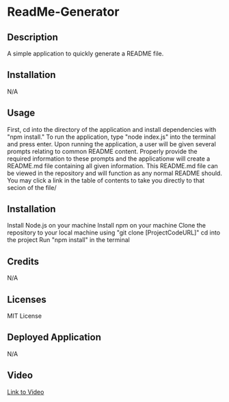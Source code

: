 # ReadMe-Generator

## Description

A simple application to quickly generate a README file.

## Installation

N/A

## Usage

First, cd into the directory of the application and install dependencies with "npm install." To run the application, type "node index.js" into the terminal and press enter.
Upon running the application, a user will be given several prompts relating to common README content. Properly provide the required information to these prompts and the applicationw will create a README.md file containing all given information. This README.md file can be viewed in the repository and will function as any normal README should. You may click a link in the table of contents to take you directly to that secion of the file/

## Installation

Install Node.js on your machine
Install npm on your machine
Clone the repository to your local machine using "git clone [ProjectCodeURL]"
cd into the project
Run "npm install" in the terminal

## Credits

N/A

## Licenses

MIT License

## Deployed Application

N/A

## Video

[Link to Video](https://drive.google.com/file/d/1AlAixvPj_f7MaliptHQiUQeNPzzuN2B2/view?usp=sharing)

